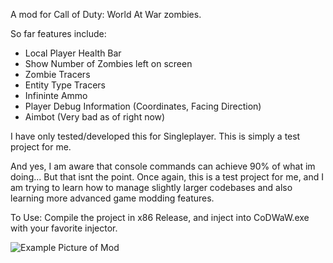 A mod for Call of Duty: World At War zombies. 

So far features include:
- Local Player Health Bar
- Show Number of Zombies left on screen
- Zombie Tracers
- Entity Type Tracers
- Infininte Ammo
- Player Debug Information (Coordinates, Facing Direction)
- Aimbot (Very bad as of right now)

I have only tested/developed this for Singleplayer. This is simply a test project for me. 

And yes, I am aware that console commands can achieve 90% of what im doing... But that isnt the point. Once again, this is a test project for me, and I am trying to learn how to manage slightly larger codebases and also learning more advanced game modding features.


To Use:
Compile the project in x86 Release, and inject into CoDWaW.exe with your favorite injector.

![Example Picture of Mod](https://cdn.discordapp.com/attachments/302815752501854219/1265728971274850435/ZombiesMod.PNG?ex=66a29176&is=66a13ff6&hm=ae12cccdeb1d4e2ecb8cabaa87e21dafcb2d8b731479abf092b4cfe77223a440&)
